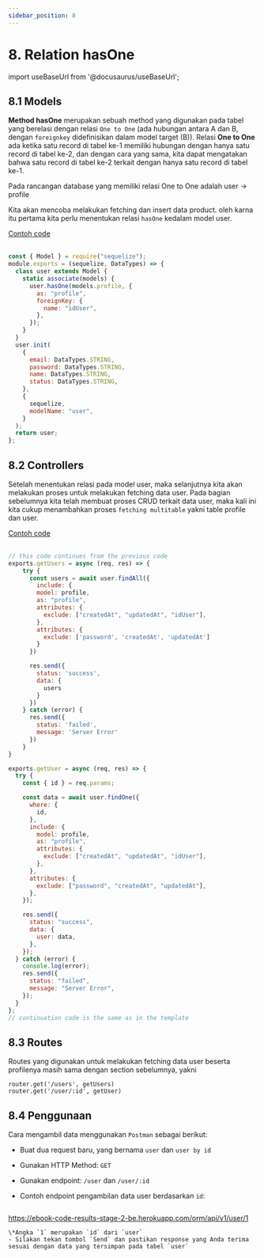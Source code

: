 ```yaml
---
sidebar_position: 8
---
```


# 8. Relation hasOne

import useBaseUrl from '@docusaurus/useBaseUrl';

## 8.1 Models

**Method hasOne** merupakan sebuah method yang digunakan pada tabel yang berelasi dengan relasi `One to One` (ada hubungan antara A dan B, dengan `foreignkey` didefinisikan dalam model target (B)).  Relasi **One to One** ada ketika satu record di tabel ke-1 memiliki hubungan dengan hanya satu record di tabel ke-2, dan dengan cara yang sama, kita dapat mengatakan bahwa satu record di tabel ke-2 terkait dengan hanya satu record di tabel ke-1.

Pada rancangan database yang memiliki relasi One to One adalah user &rarr; profile

Kita akan mencoba melakukan fetching dan insert data product. oleh karna itu pertama kita perlu menentukan relasi `hasOne` kedalam model user.

<a class="btn-example-code" href="https://github.com/demo-dumbways/ebook-code-results-stage-2-backend/blob/8-orm-sequelize/models/user.js">
Contoh code
</a>

<br />
<br />

```js title=models/user.js {5-9}
const { Model } = require("sequelize");
module.exports = (sequelize, DataTypes) => {
  class user extends Model {
    static associate(models) {
      user.hasOne(models.profile, {
        as: "profile",
        foreignKey: {
          name: "idUser",
        },
      });
    }
  }
  user.init(
    {
      email: DataTypes.STRING,
      password: DataTypes.STRING,
      name: DataTypes.STRING,
      status: DataTypes.STRING,
    },
    {
      sequelize,
      modelName: "user",
    }
  );
  return user;
};
```

## 8.2 Controllers

Setelah menentukan relasi pada model user, maka selanjutnya kita akan melakukan proses untuk melakukan fetching data user. Pada bagian sebelumnya kita telah membuat proses CRUD terkait data user, maka kali ini kita cukup menambahkan proses `fetching multitable` yakni table profile dan user.

<a class="btn-example-code" href="https://github.com/demo-dumbways/ebook-code-results-stage-2-backend/blob/8-orm-sequelize/src/controllers/user.js">
Contoh code
</a>

<br />
<br />

```js title=controllers/user.js {5-10,38-44}
// this code continues from the previous code
exports.getUsers = async (req, res) => {
    try {
      const users = await user.findAll({
        include: {
        model: profile,
        as: "profile",
        attributes: {
          exclude: ["createdAt", "updatedAt", "idUser"],
        },
        attributes: {
          exclude: ['password', 'createdAt', 'updatedAt']
        }
      })

      res.send({
        status: 'success',
        data: {
          users
        }
      })
    } catch (error) {
      res.send({
        status: 'failed',
        message: 'Server Error'
      })
    }
}

exports.getUser = async (req, res) => {
  try {
    const { id } = req.params;

    const data = await user.findOne({
      where: {
        id,
      },
      include: {
        model: profile,
        as: "profile",
        attributes: {
          exclude: ["createdAt", "updatedAt", "idUser"],
        },
      },
      attributes: {
        exclude: ["password", "createdAt", "updatedAt"],
      },
    });

    res.send({
      status: "success",
      data: {
        user: data,
      },
    });
  } catch (error) {
    console.log(error);
    res.send({
      status: "failed",
      message: "Server Error",
    });
  }
};
// continuation code is the same as in the template
```

## 8.3 Routes

Routes yang digunakan untuk melakukan fetching data user beserta profilenya masih sama dengan section sebelumnya, yakni 

```
router.get('/users', getUsers)
router.get('/user/:id', getUser)
```

## 8.4 Penggunaan

Cara mengambil data menggunakan `Postman` sebagai berikut:

- Buat dua request baru, yang bernama `user` dan `user by id`
- Gunakan HTTP Method: `GET`
- Gunakan endpoint: `/user` dan `/user/:id`
- Contoh endpoint pengambilan data user berdasarkan `id`:

  ```
 https://ebook-code-results-stage-2-be.herokuapp.com/orm/api/v1/user/1
  ```
  \*Angka `1` merupakan `id` dari `user`
- Silakan tekan tombol `Send` dan pastikan response yang Anda terima sesuai dengan data yang tersimpan pada tabel `user`
        